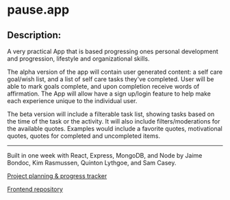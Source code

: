 # pause.app

## Description:

A very practical App that is based progressing ones personal development and progression, lifestyle and organizational skills.

The alpha version of the app will contain user generated content: a self care goal/wish list, and a list of self care tasks they've completed. User will be able to mark goals complete, and upon completion receive words of affirmation. The App will allow have a sign up/login feature to help make each experience unique to the individual  user. 

The beta version will include a filterable task list, showing tasks based on the time of the task or the activity.   It will also include filters/moderations for the available quotes. Examples would include a favorite quotes, motivational quotes, quotes for completed and uncompleted items.

---

Built in one week with React, Express, MongoDB, and Node by Jaime Bondoc, Kim Rasmussen, Quinton Lythgoe, and Sam Casey.

[Project planning & progress tracker](https://www.notion.so/c1c3de9460434187934c0b8536873035?v=079b397c6e3c4d108b6c3b93c142ac6d)

[Frontend repository](https://github.com/samuel-casey/p3-frontend)
